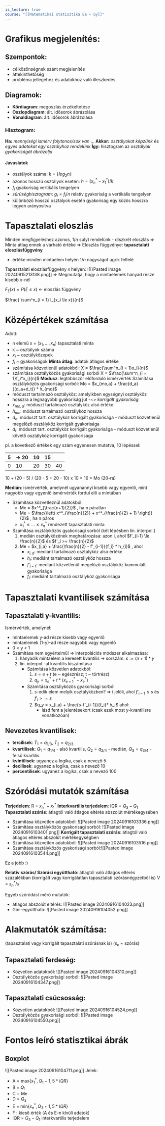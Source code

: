 ```yaml
---
is_lecture: true
course: "[[Matematikai statisztika Ea + Gy]]"
---
```

# Grafikus megjelenítés:
## Szempontok:
- célközönségnek szánt megjelenítés
- áttekinthetőség
- probléma jellegéhez és adatokhoz való illeszkedés
## Diagramok:
- **Kördiagram**: megoszlás érzékeltetése
- **Oszlopdiagram**: ált. idősorok ábrázolása
- **Vonaldiagram**: ált. idősorok ábrázolása
### Hisztogram:
**Ha:** *mennyiségi ismérv folytonos/sok van* ...
**Akkor:** *osztályokat képzünk* és *egyes adatokat egy osztályhoz rendelünk*
**Így:** hisztogram az *osztályok gyakoriságát ábrázolja*
#### Javaslatok
- osztályok száma: $k = \lfloor log_2n \rfloor$ 
- azonos hosszú osztályok esetén: $h = (x_n^* - x_1^* )/ k$  
- $f_i$ gyakoriság vertikális tengelyen
- *sűrűséghisztogram*: $g_i = f_i/n$ relatív gyakoriság a vertikális tengelyen
- különböző hosszú osztályok esetén gyakoriság egy közös hosszra legyen arányosítva
# Tapasztalati eloszlás
Minden megfigyeléshez azonos, $1/n$ súlyt rendelünk - diszkrét eloszlás
=> Minta átlag ennek a várható értéke
=> Eloszlás függvénye: **tapasztalati eloszlásfüggvény**
- értéke minden mintaelem helyén $1/n$ nagyságot ugrik felfelé

Tapasztalati eloszlásfüggvény $x$ helyen:
![[/Pasted image 20240915213138.png]]
=> Megmutatja, hogy a mintaelemek hányad része kisebb $x$-nél

$F_\xi(x) = P(\xi \le x)$  <- eloszlás függvény

$\frac{ \sum^n_{i = 1} I_{x_i \le x}}{n}$ 
# Középértékek számítása
Adott:
- n elemű x = $(x_1,...,x_n)$ tapasztalati minta
- k ~ osztályok száma
- $x_i$ ~ osztályközepek
- $f_i$ ~ gyakoriságok
**Minta átlag**: adatok átlagos értéke
- számítása közvetlenül adatokból: X = $\frac{\sum^n_{i = 1}x_i}{n}$ 
- számítása osztályközös gyakorisági sorból X = $\frac{\sum^n_{i = 1}f_i*x_i}{n}$ 
**Módusz**: legtöbbször előforduló ismérvérték
Számítása osztályközös gyakorisági sorból: Mo = $x_{mo,a} + \frac{d_a}{(d_a+d_t)} * h_{mo}$ 
- móduszt tartalmazó osztályköz: amelyikben egységnyi osztályköz hosszra a legnagyobb gyakoriság jut -~> *korrigált gyakoriság*
- $x_{mo,a}$: móduszt tartalmazó osztályköz alsó értéke
- $h_{mo}$: móduszt tartalmazó osztályköz hossza
- $d_a$: móduszt tart. osztályköz korrigált gyakorisága - móduszt közvetlenül megelőző osztályköz korrigált gyakorisága
- $d_t$: móduszt tart. osztályköz korrigált gyakorisága - móduszt közvetlenül követő osztályköz korrigált gyakorisága

pl. a következő értékek egy szám egyenesen mutatva, 10 lépéssel:

| 5   | -> 20 | 10  | 15  |     |
| --- | ----- | --- | --- | --- |
| 0   | 10    | 20  | 30  | 40  |
10 + (20 - 5) / (20 - 5 + 20 - 10) x 10 = 16 = Mo (20-ra)

**Medián**: ismérvérték, amelynél ugyanannyi kisebb vagy egyenlő, mint nagyobb vagy egyenlő ismérvérték fordul elő a mintában
- Számítása közvetleznül adatokból:
	- Me = $x^*_{\frac{n+1}{2}}$ , ha n páratlan
	- Me = $\frac{\left( x^*_{\frac{n}{2}} + x^*_{\frac{n}{2} + 1} \right)}{2}$ , ha  n páros
	- $x^*_1 \le ... \le x^*_n$ rendezett tapasztalati minta
- Számítása osztályközös gyakorisági sorból (két lépésben lin. interpol.)
	1. medián osztályközének meghatározása: azon i, ahol $f'_{i-1} \le \frac{n}{2}$ és $f'_i >= \frac{n}{2}$ 
	2. Me = $x_{i,a} + \frac{\frac{n}{2} - f'_{i-1}}{f_i} * h_{i}$ , ahol
		- $x_{i,a}$:  mediánt tartalmazó osztályköz alsó értéke
		- $h_i$: mediánt tartalmazó osztályköz hossza
		- $f'_{i-1}$: mediánt közvetlenül megelőző osztályköz kummulált gyakorisága
		- $f_i$: mediánt tartalmazó osztályköz gyakorisága

# Tapasztalati kvantilisek számítása
## Tapasztalati y-kvantilis: 
Ismérvérték, amelynél:
- mintaelemek y-ad része kisebb vagy egyenlő
- mintaelemek (1-y)-ad része nagyobb vagy egyenlő 
- 0 < y < 1
- Számítása nem egyértelmű! => interpolációs módszer alkalmazása:
	1. hányadik mintaelem a keresett kvantilis -> sorszám: $s:=(n+1) * y$
	2. lin. interpol.-al kvantilis kiszámítása
		- Számítása közvetlen adatokból:
			1. $s = e + t$ (e ~ egészrész; t ~ törtrész)
			2. $q_y = x^*_{e} + t*(x^*_{e+1} - x^*_{e})$
		- Számítása osztályközös gyakorisági sorból
			1. s-edik elem melyik osztályközben? => i jelöli, ahol $f'_{i-1} \le s$ és $f'_i >= s$ 
			2. $q_y = x_{i,a} + \frac{s-f'_{i-1}}{f_i}* h_i$ ahol:
				- lásd fent a jelentésekort (csak ezek most y-kvantilisre vonatkozóan)
## Nevezetes kvantilisek:
- **tercilisek**: $T_1 = q_{1/3}$, $T_2 = q_{2/3}$ 
- **kvartilisek**: $Q_1 = q_{1/4}$ - alsó kvartilis, $Q_2 = q_{2/4}$ - medián, $Q_3 = q_{3/4}$ - felső kvartilis
- **kvintilisek**: ugyanez a logika, csak a nevező 5
- **decilisek**: ugyanez a logika, csak a nevező 10
- **percentilisek**: ugyanez a logika, csak a nevező 100
# Szóródási mutatók számítása
**Terjedelem**: R = $x^*_n - x^*_1$ 
**Interkvartilis terjedelem**: IQR = $Q_3 - Q_1$ 
**Tapasztalati szórás**: átlagtól való átlagos eltérés abszolút mértékegysében
- Számítása közvetlen adatokból: ![[Pasted image 20240916103336.png]]
- Számítása osztályközös gyakorisági sorból: ![[Pasted image 20240916103401.png]]
**Korrigált tapasztalati szórás**: átlagtól való átlagos eltérés abszolút mértékegységben
- Számítása közvetlen adatokból: ![[Pasted image 20240916103516.png]]
- Számítása osztályközös gyakorisági sorból:![[Pasted image 20240916103544.png]]

Ez a jobb :)

**Relatív szórás/ Szórási együttható**: átlagtól való átlagos eltérés százalékban (korrigált vagy korrigálatlan tapasztalati szórásnégyzetből is)
V = $s^*_n / x$ 

Egyéb szóródást mérő mutatók:
- átlagos abszolút eltérés: ![[Pasted image 20240916104023.png]] 
- Gini-együttható: ![[Pasted image 20240916104052.png]]

# Alakmutatók számítása:
(tapasztalati vagy korrigált tapasztalati szórásnak is)
($s_n$ ~ szórás)
## Tapasztalati ferdeség: 

- Közvetlen adatokból: ![[Pasted image 20240916104310.png]]
- Osztályközös gyakorisági sorból: ![[Pasted image 20240916104347.png]]
## Tapasztalati csúcsosság:
- Közvetlen adatokból: ![[Pasted image 20240916104524.png]]
- Osztályközös gyakorisági sorból: ![[Pasted image 20240916104550.png]]

# Fontos leíró statisztikai ábrák
## Boxplot
![[Pasted image 20240916104711.png]]
Jelek:
- A = max{$x^*_1,Q_1 - 1, 5 * IQR$}
- B = $Q_1$ 
- C = Me
- D = $Q_3$ 
- E = min{$x^*_n,Q_3 + 1, 5 * IQR$}
- F : kieső érték (A és E-n kívüli adatok)
- IQR = $Q_3 - Q_1$ interkvartilis terjedelem

